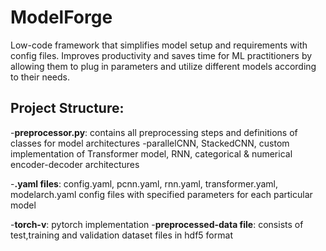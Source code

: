 # ModelForge
Low-code framework that simplifies model setup and requirements with config files. Improves productivity and saves time for ML practitioners by allowing them to plug in parameters and utilize different models according to their needs.

## Project Structure:
-**preprocessor.py**: contains all preprocessing steps and definitions of classes for model architectures
-parallelCNN, StackedCNN, custom implementation of Transformer model, RNN, categorical & numerical encoder-decoder architectures

-**.yaml files**: config.yaml, pcnn.yaml, rnn.yaml, transformer.yaml, modelarch.yaml
config files with specified parameters for each particular model

-**torch-v**: pytorch implementation 
-**preprocessed-data file**: consists of test,training and validation dataset files in hdf5 format
